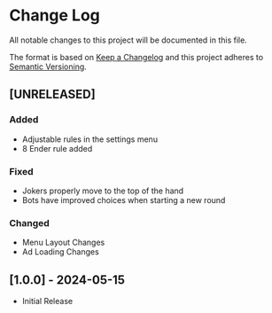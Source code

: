 # Change Log
All notable changes to this project will be documented in this file.
 
The format is based on [Keep a Changelog](http://keepachangelog.com/)
and this project adheres to [Semantic Versioning](http://semver.org/).

## [UNRELEASED]

### Added
- Adjustable rules in the settings menu
- 8 Ender rule added

### Fixed
- Jokers properly move to the top of the hand
- Bots have improved choices when starting a new round

### Changed
- Menu Layout Changes
- Ad Loading Changes

## [1.0.0] - 2024-05-15

- Initial Release